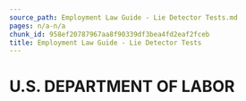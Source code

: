 ```yaml
---
source_path: Employment Law Guide - Lie Detector Tests.md
pages: n/a-n/a
chunk_id: 958ef20787967aa8f90339df3bea4fd2eaf2fceb
title: Employment Law Guide - Lie Detector Tests
---
```

# U.S. DEPARTMENT OF LABOR
